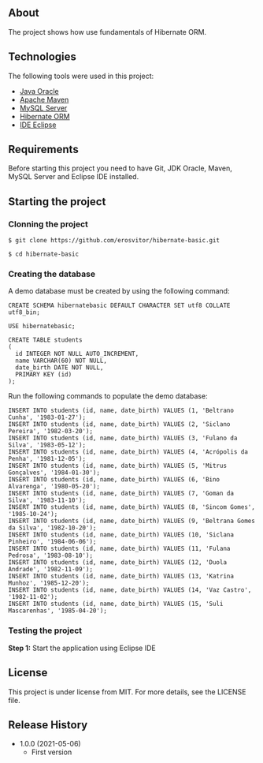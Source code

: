 ## About
The project shows how use fundamentals of Hibernate ORM.

## Technologies
The following tools were used in this project:

* [Java Oracle](https://www.oracle.com/java/)
* [Apache Maven](https://maven.apache.org/)
* [MySQL Server](https://www.mysql.com/)
* [Hibernate ORM](https://hibernate.org/orm/)
* [IDE Eclipse](https://www.eclipse.org/)

## Requirements
Before starting this project you need to have Git, JDK Oracle, Maven, MySQL Server and Eclipse IDE installed.

## Starting the project

### Clonning the project
```
$ git clone https://github.com/erosvitor/hibernate-basic.git

$ cd hibernate-basic
```

### Creating the database
A demo database must be created by using the following command:

```
CREATE SCHEMA hibernatebasic DEFAULT CHARACTER SET utf8 COLLATE utf8_bin;

USE hibernatebasic;

CREATE TABLE students
(
  id INTEGER NOT NULL AUTO_INCREMENT,
  name VARCHAR(60) NOT NULL,
  date_birth DATE NOT NULL,
  PRIMARY KEY (id)
);
```

Run the following commands to populate the demo database:

```
INSERT INTO students (id, name, date_birth) VALUES (1, 'Beltrano Cunha', '1983-01-27');
INSERT INTO students (id, name, date_birth) VALUES (2, 'Siclano Pereira', '1982-03-20');
INSERT INTO students (id, name, date_birth) VALUES (3, 'Fulano da Silva', '1983-05-12');
INSERT INTO students (id, name, date_birth) VALUES (4, 'Acrópolis da Penha', '1981-12-05');
INSERT INTO students (id, name, date_birth) VALUES (5, 'Mitrus Gonçalves', '1984-01-30');
INSERT INTO students (id, name, date_birth) VALUES (6, 'Bino Alvarenga', '1980-05-20');
INSERT INTO students (id, name, date_birth) VALUES (7, 'Goman da Silva', '1983-11-10');
INSERT INTO students (id, name, date_birth) VALUES (8, 'Sincom Gomes', '1985-10-24');
INSERT INTO students (id, name, date_birth) VALUES (9, 'Beltrana Gomes da Silva', '1982-10-20');
INSERT INTO students (id, name, date_birth) VALUES (10, 'Siclana Pinheiro', '1984-06-06');
INSERT INTO students (id, name, date_birth) VALUES (11, 'Fulana Pedrosa', '1983-08-10');
INSERT INTO students (id, name, date_birth) VALUES (12, 'Duola Andrade', '1982-11-09');
INSERT INTO students (id, name, date_birth) VALUES (13, 'Katrina Munhoz', '1985-12-20');
INSERT INTO students (id, name, date_birth) VALUES (14, 'Vaz Castro', '1982-11-02');
INSERT INTO students (id, name, date_birth) VALUES (15, 'Suli Mascarenhas', '1985-04-20');
```
### Testing the project
**Step 1:** Start the application using Eclipse IDE

## License
This project is under license from MIT. For more details, see the LICENSE file.

## Release History

* 1.0.0 (2021-05-06)
    * First version
